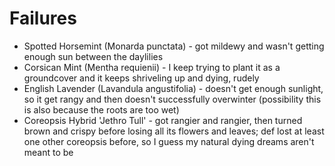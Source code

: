 # Failures
- Spotted Horsemint (Monarda punctata) - got mildewy and wasn't getting enough sun between the daylilies
- Corsican Mint (Mentha requienii) - I keep trying to plant it as a groundcover and it keeps shriveling up and dying, rudely
- English Lavender (Lavandula angustifolia) - doesn't get enough sunlight, so it get rangy and then doesn't successfully overwinter (possibility this is also because the roots are too wet)
- Coreopsis Hybrid 'Jethro Tull' - got rangier and rangier, then turned brown and crispy before losing all its flowers and leaves; def lost at least one other coreopsis before, so I guess my natural dying dreams aren't meant to be
